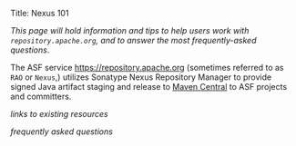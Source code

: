 Title: Nexus 101

_This page will hold information and tips to help users work with `repository.apache.org`, and to answer the most frequently-asked questions_.

The ASF service https://repository.apache.org (sometimes referred to as `RAO` or `Nexus`,) utilizes Sonatype Nexus Repository Manager to provide signed Java artifact staging and release to [Maven Central](https://maven.apache.org/repository/) to ASF projects and committers.

_links to existing resources_

_frequently asked questions_


